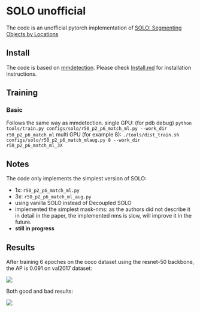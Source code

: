 # SOLO unofficial
The code is an unofficial pytorch implementation of [SOLO: Segmenting Objects by Locations](https://arxiv.org/abs/1912.04488)


## Install
The code is based on [mmdetection](https://github.com/open-mmlab/mmdetection). Please check [Install.md](https://github.com/open-mmlab/mmdetection/blob/master/docs/INSTALL.md) for installation instructions.

## Training 
### Basic
Follows the same way as mmdetection.
single GPU: (for pdb debug)
```python tools/train.py configs/solo/r50_p2_p6_match_ml.py --work_dir r50_p2_p6_match_ml```
multi GPU (for example 8): 
```./tools/dist_train.sh configs/solo/r50_p2_p6_match_mlaug.py 8 --work_dir r50_p2_p6_match_ml_3X```

## Notes

The code only implements the simplest version of SOLO:
* 1x: ```r50_p2_p6_match_ml.py```
* 3x: ```r50_p2_p6_match_ml_aug.py```
* using vanilla SOLO instead of Decoupled SOLO
* implemented the simplest mask-nms: as the authors did not describe it in detail in the paper, the implemented nms is slow,  will improve it in the future.
* **still in progress**

## Results

After training 6 epoches on the coco dataset using the resnet-50 backbone, the AP is 0.091 on val2017 dataset:

![](AP.jpg)

Both good and bad results:

![](solo.jpg)



<!--stackedit_data:
eyJoaXN0b3J5IjpbLTEzNjQwODE1NjhdfQ==
-->